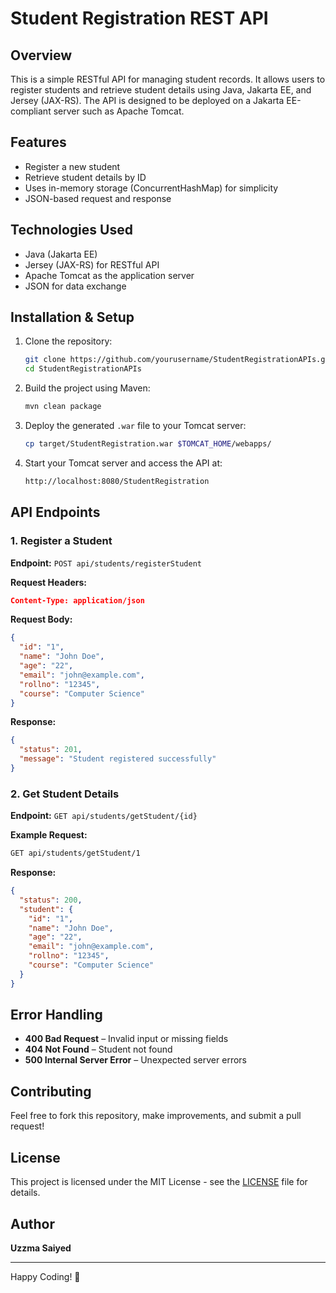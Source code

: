 # Student Registration REST API

## Overview
This is a simple RESTful API for managing student records. It allows users to register students and retrieve student details using Java, Jakarta EE, and Jersey (JAX-RS). The API is designed to be deployed on a Jakarta EE-compliant server such as Apache Tomcat.

## Features
- Register a new student
- Retrieve student details by ID
- Uses in-memory storage (ConcurrentHashMap) for simplicity
- JSON-based request and response

## Technologies Used
- Java (Jakarta EE)
- Jersey (JAX-RS) for RESTful API
- Apache Tomcat as the application server
- JSON for data exchange

## Installation & Setup
1. Clone the repository:
   ```sh
   git clone https://github.com/yourusername/StudentRegistrationAPIs.git
   cd StudentRegistrationAPIs
   ```
2. Build the project using Maven:
   ```sh
   mvn clean package
   ```
3. Deploy the generated `.war` file to your Tomcat server:
   ```sh
   cp target/StudentRegistration.war $TOMCAT_HOME/webapps/
   ```
4. Start your Tomcat server and access the API at:
   ```sh
   http://localhost:8080/StudentRegistration
   ```

## API Endpoints

### 1. Register a Student
**Endpoint:** `POST api/students/registerStudent`

**Request Headers:**
```json
Content-Type: application/json
```

**Request Body:**
```json
{
  "id": "1",
  "name": "John Doe",
  "age": "22",
  "email": "john@example.com",
  "rollno": "12345",
  "course": "Computer Science"
}
```

**Response:**
```json
{
  "status": 201,
  "message": "Student registered successfully"
}
```

### 2. Get Student Details
**Endpoint:** `GET api/students/getStudent/{id}`

**Example Request:**
```sh
GET api/students/getStudent/1
```

**Response:**
```json
{
  "status": 200,
  "student": {
    "id": "1",
    "name": "John Doe",
    "age": "22",
    "email": "john@example.com",
    "rollno": "12345",
    "course": "Computer Science"
  }
}
```

## Error Handling
- **400 Bad Request** – Invalid input or missing fields
- **404 Not Found** – Student not found
- **500 Internal Server Error** – Unexpected server errors

## Contributing
Feel free to fork this repository, make improvements, and submit a pull request!

## License
This project is licensed under the MIT License - see the [LICENSE](LICENSE) file for details.

## Author
**Uzzma Saiyed**

---
Happy Coding! 🚀


